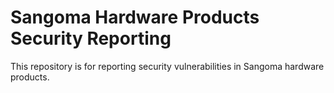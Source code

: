 # Sangoma Hardware Products Security Reporting

This repository is for reporting security vulnerabilities in Sangoma hardware products.
